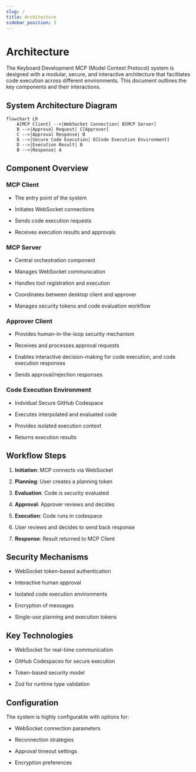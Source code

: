 ```yaml
---
slug: /
title: Architecture
sidebar_position: 3
---
```



# Architecture

The Keyboard Development MCP (Model Context Protocol) system is designed with a modular, secure, and interactive architecture that facilitates code execution across different environments. This document outlines the key components and their interactions.

## System Architecture Diagram

```mermaid
flowchart LR
    A[MCP Client] -->|WebSocket Connection| B[MCP Server]
    B -->|Approval Request| C[Approver]
    C -->|Approval Response| B
    B -->|Secure Code Execution| D[Code Execution Environment]
    D -->|Execution Result| B
    B -->|Response| A
```

## Component Overview

### MCP Client

* The entry point of the system

* Initiates WebSocket connections

* Sends code execution requests

* Receives execution results and approvals

### MCP Server

* Central orchestration component

* Manages WebSocket communication

* Handles tool registration and execution

* Coordinates between desktop client and approver

* Manages security tokens and code evaluation workflow

### Approver Client

* Provides human-in-the-loop security mechanism

* Receives and processes approval requests

* Enables interactive decision-making for code execution, and code execution responses

* Sends approval/rejection responses

### Code Execution Environment

* Indvidual Secure GitHub Codespace

* Executes interpolated and evaluated code

* Provides isolated execution context

* Returns execution results

## Workflow Steps

1. **Initiation**: MCP connects via WebSocket

2. **Planning**: User creates a planning token

3. **Evaluation**: Code is security evaluated

4. **Approval**: Approver reviews and decides

5. **Execution**: Code runs in codespace

6. User reviews and decides to send back response

7. **Response**: Result returned to MCP Client

## Security Mechanisms

* WebSocket token-based authentication

* Interactive human approval

* Isolated code execution environments

* Encryption of messages

* Single-use planning and execution tokens

## Key Technologies

* WebSocket for real-time communication

* GitHub Codespaces for secure execution

* Token-based security model

* Zod for runtime type validation

## Configuration

The system is highly configurable with options for:

* WebSocket connection parameters

* Reconnection strategies

* Approval timeout settings

* Encryption preferences
